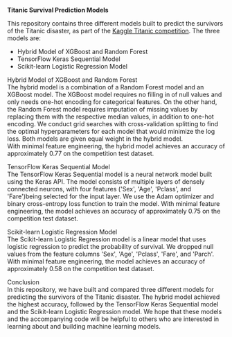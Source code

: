 **Titanic Survival Prediction Models**<br>

This repository contains three different models built to predict the survivors of the Titanic disaster, as part of the [Kaggle Titanic competition](https://www.kaggle.com/competitions/titanic/overview). The three models are:
- Hybrid Model of XGBoost and Random Forest
- TensorFlow Keras Sequential Model
- Scikit-learn Logistic Regression Model

Hybrid Model of XGBoost and Random Forest<br>
The hybrid model is a combination of a Random Forest model and an XGBoost model. The XGBoost model requires no filling in of null values and only needs one-hot encoding for categorical features. On the other hand, the Random Forest model requires imputation of missing values by replacing them with the respective median values, in addition to one-hot encoding. We conduct grid searches with cross-validation splitting to find the optimal hyperparameters for each model that would minimize the log loss. Both models are given equal weight in the hybrid model.<br>
With minimal feature engineering, the hybrid model achieves an accuracy of approximately 0.77 on the competition test dataset.

TensorFlow Keras Sequential Model<br>
The TensorFlow Keras Sequential model is a neural network model built using the Keras API. The model consists of multiple layers of densely connected neurons, with four features ('Sex', 'Age', 'Pclass', and 'Fare')being selected for the input layer. We use the Adam optimizer and binary cross-entropy loss function to train the model. With minimal feature engineering, the model achieves an accuracy of approximately 0.75 on the competition test dataset.

Scikit-learn Logistic Regression Model<br>
The Scikit-learn Logistic Regression model is a linear model that uses logistic regression to predict the probability of survival. We dropped null values from the feature columns 'Sex', 'Age', 'Pclass', 'Fare', and 'Parch'. With minimal feature engineering, the model achieves an accuracy of approximately 0.58 on the competition test dataset.

Conclusion<br>
In this repository, we have built and compared three different models for predicting the survivors of the Titanic disaster. The hybrid model achieved the highest accuracy, followed by the TensorFlow Keras Sequential model and the Scikit-learn Logistic Regression model. We hope that these models and the accompanying code will be helpful to others who are interested in learning about and building machine learning models.
